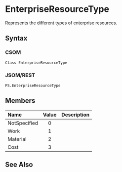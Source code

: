 [comment]: # (Name:EnterpriseResourceType)
[comment]: # (Type:Enum)
[comment]: # (Status:Incomplete)
[comment]: # (GeneratedDate:2016-12-13 02:07:22Z)

# EnterpriseResourceType

Represents the different types of enterprise resources.



## Syntax

### CSOM

```C#
Class EnterpriseResourceType 
```
### JSOM/REST

```
PS.EnterpriseResourceType
```


## Members



|**Name**|**Value**|**Description**|
|:------ |:----: |:----- |
|NotSpecified|0||
|Work|1||
|Material|2||
|Cost|3||




## See Also
